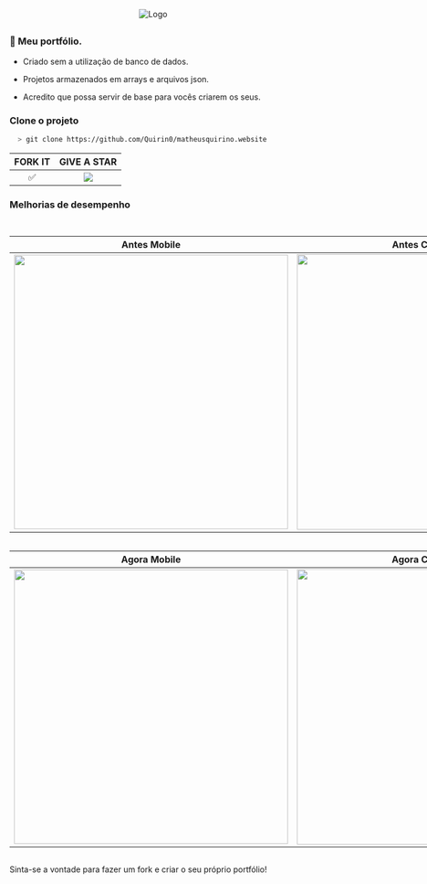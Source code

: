 <div align="center">
  
![Logo](https://media.discordapp.net/attachments/570478999952687114/929601854948655134/Screenshot.png?width=880&height=467)

</div>

##
### 🚀 Meu portfólio.

- Criado sem a utilização de banco de dados.

- Projetos armazenados em arrays e arquivos json.

- Acredito que possa servir de base para vocês criarem os seus.

### Clone o projeto

```bash
  > git clone https://github.com/Quirin0/matheusquirino.website
```
<div align="center">

| FORK IT |  GIVE A STAR           |
| :-----------: | :--------------------------------: |
|       ✅        |   <img src="https://img.shields.io/github/forks/quirin0/matheusquirino.website?color=blueviolet&logo=forks&style=for-the-badge">        |

</div>

### Melhorias de desempenho

##

<div style="display:inline-block;">

| Antes Mobile |  Antes Computador         |
| :-----------: | :--------------------------------: |
| <img width="480" src="https://media.discordapp.net/attachments/570478999952687114/929830473453170758/antes-mobile.png"> | <img width="482" src="https://media.discordapp.net/attachments/570478999952687114/929830473771933726/antes-pc.png"> |

</div>

<div style="display:inline-block;">

| Agora Mobile |  Agora Computador         |
| :-----------: | :--------------------------------: |
| <img width="480" src="https://media.discordapp.net/attachments/570478999952687114/929830504029638776/now-mobile.png"> | <img width="482" src="https://media.discordapp.net/attachments/570478999952687114/929830503777988668/now-pc.png"> |
  
</div>
<p>Sinta-se a vontade para fazer um fork e criar o seu próprio portfólio!</p>
